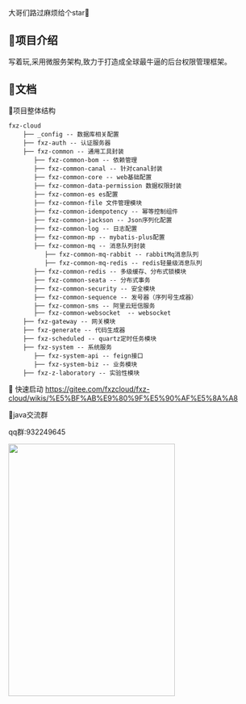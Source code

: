 大哥们路过麻烦给个star🙏
##  🍉项目介绍

  写着玩,采用微服务架构,致力于打造成全球最牛逼的后台权限管理框架。



## 🍒文档

🥒项目整体结构
```
fxz-cloud 
    ├── _config -- 数据库相关配置
    ├── fxz-auth -- 认证服务器
    ├── fxz-common -- 通用工具封装
       ├── fxz-common-bom -- 依赖管理
       ├── fxz-common-canal -- 针对canal封装
       ├── fxz-common-core -- web基础配置
       ├── fxz-common-data-permission 数据权限封装
       ├── fxz-common-es es配置
       ├── fxz-common-file 文件管理模块
       ├── fxz-common-idempotency -- 幂等控制组件
       ├── fxz-common-jackson -- Json序列化配置
       ├── fxz-common-log -- 日志配置
       ├── fxz-common-mp -- mybatis-plus配置
       ├── fxz-common-mq -- 消息队列封装
          ├── fxz-common-mq-rabbit -- rabbitMq消息队列
          ├── fxz-common-mq-redis -- redis轻量级消息队列
       ├── fxz-common-redis -- 多级缓存、分布式锁模块
       ├── fxz-common-seata -- 分布式事务
       ├── fxz-common-security -- 安全模块
       ├── fxz-common-sequence -- 发号器（序列号生成器）
       ├── fxz-common-sms -- 阿里云短信服务
       ├── fxz-common-websocket  -- websocket
    ├── fxz-gateway -- 网关模块
    ├── fxz-generate -- 代码生成器
    ├── fxz-scheduled -- quartz定时任务模块
    ├── fxz-system -- 系统服务
       ├── fxz-system-api -- feign接口
       ├── fxz-system-biz -- 业务模块
    ├── fxz-z-laboratory -- 实验性模块
```
🔨 快速启动
https://gitee.com/fxzcloud/fxz-cloud/wikis/%E5%BF%AB%E9%80%9F%E5%90%AF%E5%8A%A8

🚀java交流群

qq群:932249645
<p>
<img src="https://minio.pigx.vip/oss/2022/07/FcAxsd.jpg" width = "330" height = "500"/>
</p>
